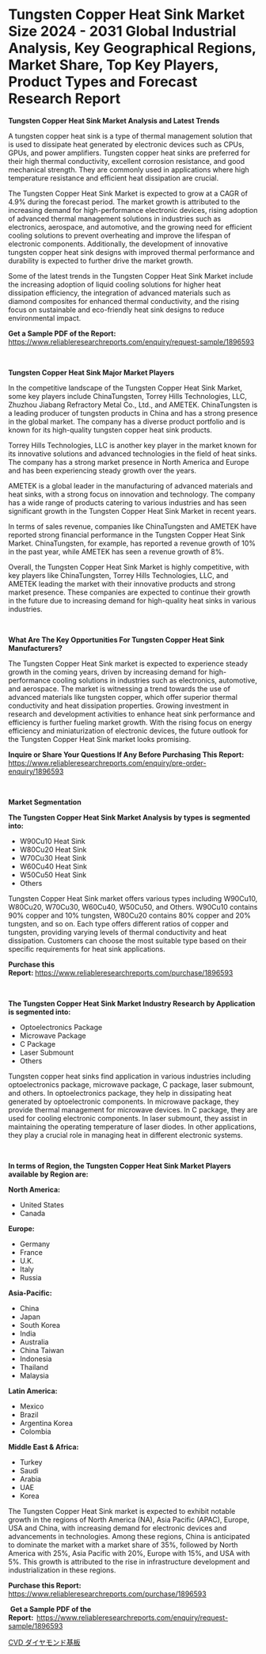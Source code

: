 <p><h1>Tungsten Copper Heat Sink Market Size 2024 - 2031 Global Industrial Analysis, Key Geographical Regions, Market Share, Top Key Players, Product Types and Forecast Research Report</h1></p><p><strong>Tungsten Copper Heat Sink Market Analysis and Latest Trends</strong></p>
<p><p>A tungsten copper heat sink is a type of thermal management solution that is used to dissipate heat generated by electronic devices such as CPUs, GPUs, and power amplifiers. Tungsten copper heat sinks are preferred for their high thermal conductivity, excellent corrosion resistance, and good mechanical strength. They are commonly used in applications where high temperature resistance and efficient heat dissipation are crucial.</p><p>The Tungsten Copper Heat Sink Market is expected to grow at a CAGR of 4.9% during the forecast period. The market growth is attributed to the increasing demand for high-performance electronic devices, rising adoption of advanced thermal management solutions in industries such as electronics, aerospace, and automotive, and the growing need for efficient cooling solutions to prevent overheating and improve the lifespan of electronic components. Additionally, the development of innovative tungsten copper heat sink designs with improved thermal performance and durability is expected to further drive the market growth.</p><p>Some of the latest trends in the Tungsten Copper Heat Sink Market include the increasing adoption of liquid cooling solutions for higher heat dissipation efficiency, the integration of advanced materials such as diamond composites for enhanced thermal conductivity, and the rising focus on sustainable and eco-friendly heat sink designs to reduce environmental impact.</p></p>
<p><strong>Get a Sample PDF of the Report:&nbsp;</strong> <a href="https://www.reliableresearchreports.com/enquiry/request-sample/1896593">https://www.reliableresearchreports.com/enquiry/request-sample/1896593</a></p>
<p>&nbsp;</p>
<p><strong>Tungsten Copper Heat Sink Major Market Players</strong></p>
<p><p>In the competitive landscape of the Tungsten Copper Heat Sink Market, some key players include ChinaTungsten, Torrey Hills Technologies, LLC, Zhuzhou Jiabang Refractory Metal Co., Ltd., and AMETEK. ChinaTungsten is a leading producer of tungsten products in China and has a strong presence in the global market. The company has a diverse product portfolio and is known for its high-quality tungsten copper heat sink products.</p><p>Torrey Hills Technologies, LLC is another key player in the market known for its innovative solutions and advanced technologies in the field of heat sinks. The company has a strong market presence in North America and Europe and has been experiencing steady growth over the years.</p><p>AMETEK is a global leader in the manufacturing of advanced materials and heat sinks, with a strong focus on innovation and technology. The company has a wide range of products catering to various industries and has seen significant growth in the Tungsten Copper Heat Sink Market in recent years.</p><p>In terms of sales revenue, companies like ChinaTungsten and AMETEK have reported strong financial performance in the Tungsten Copper Heat Sink Market. ChinaTungsten, for example, has reported a revenue growth of 10% in the past year, while AMETEK has seen a revenue growth of 8%.</p><p>Overall, the Tungsten Copper Heat Sink Market is highly competitive, with key players like ChinaTungsten, Torrey Hills Technologies, LLC, and AMETEK leading the market with their innovative products and strong market presence. These companies are expected to continue their growth in the future due to increasing demand for high-quality heat sinks in various industries.</p></p>
<p>&nbsp;</p>
<p><strong>What Are The Key Opportunities For Tungsten Copper Heat Sink Manufacturers?</strong></p>
<p><p>The Tungsten Copper Heat Sink market is expected to experience steady growth in the coming years, driven by increasing demand for high-performance cooling solutions in industries such as electronics, automotive, and aerospace. The market is witnessing a trend towards the use of advanced materials like tungsten copper, which offer superior thermal conductivity and heat dissipation properties. Growing investment in research and development activities to enhance heat sink performance and efficiency is further fueling market growth. With the rising focus on energy efficiency and miniaturization of electronic devices, the future outlook for the Tungsten Copper Heat Sink market looks promising.</p></p>
<p><strong>Inquire or Share Your Questions If Any Before Purchasing This Report:</strong> <a href="https://www.reliableresearchreports.com/enquiry/pre-order-enquiry/1896593">https://www.reliableresearchreports.com/enquiry/pre-order-enquiry/1896593</a></p>
<p>&nbsp;</p>
<p><strong>Market Segmentation</strong></p>
<p><strong>The Tungsten Copper Heat Sink Market Analysis by types is segmented into:</strong></p>
<p><ul><li>W90Cu10 Heat Sink</li><li>W80Cu20 Heat Sink</li><li>W70Cu30 Heat Sink</li><li>W60Cu40 Heat Sink</li><li>W50Cu50 Heat Sink</li><li>Others</li></ul></p>
<p><p>Tungsten Copper Heat Sink market offers various types including W90Cu10, W80Cu20, W70Cu30, W60Cu40, W50Cu50, and Others. W90Cu10 contains 90% copper and 10% tungsten, W80Cu20 contains 80% copper and 20% tungsten, and so on. Each type offers different ratios of copper and tungsten, providing varying levels of thermal conductivity and heat dissipation. Customers can choose the most suitable type based on their specific requirements for heat sink applications.</p></p>
<p><strong>Purchase this Report:&nbsp;</strong><a href="https://www.reliableresearchreports.com/purchase/1896593">https://www.reliableresearchreports.com/purchase/1896593</a></p>
<p>&nbsp;</p>
<p><strong>The Tungsten Copper Heat Sink Market Industry Research by Application is segmented into:</strong></p>
<p><ul><li>Optoelectronics Package</li><li>Microwave Package</li><li>C Package</li><li>Laser Submount</li><li>Others</li></ul></p>
<p><p>Tungsten copper heat sinks find application in various industries including optoelectronics package, microwave package, C package, laser submount, and others. In optoelectronics package, they help in dissipating heat generated by optoelectronic components. In microwave package, they provide thermal management for microwave devices. In C package, they are used for cooling electronic components. In laser submount, they assist in maintaining the operating temperature of laser diodes. In other applications, they play a crucial role in managing heat in different electronic systems.</p></p>
<p>&nbsp;</p>
<p><strong>In terms of Region, the Tungsten Copper Heat Sink Market Players available by Region are:</strong></p>
<p>
    <p> <strong> North America: </strong>
        <ul>
            <li>United States</li>
            <li>Canada</li>
        </ul>
        </p> 
    <p> <strong> Europe: </strong>
        <ul>
            <li>Germany</li>
            <li>France</li>
            <li>U.K.</li>
            <li>Italy</li>
            <li>Russia</li>
        </ul>
        </p> 
    <p> <strong> Asia-Pacific: </strong>
        <ul>
            <li>China</li>
            <li>Japan</li>
            <li>South Korea</li>
            <li>India</li>
            <li>Australia</li>
            <li>China Taiwan</li>
            <li>Indonesia</li>
            <li>Thailand</li>
            <li>Malaysia</li>
        </ul>
        </p> 
    <p> <strong> Latin America: </strong>
        <ul>
            <li>Mexico</li>
            <li>Brazil</li>
            <li>Argentina Korea</li>
            <li>Colombia</li>
        </ul>
        </p> 
    <p> <strong> Middle East & Africa: </strong>
        <ul>
            <li>Turkey</li>
            <li>Saudi</li>
            <li>Arabia</li>
            <li>UAE</li>
            <li>Korea</li>
        </ul>
    </p>
    </p>
<p><p>The Tungsten Copper Heat Sink market is expected to exhibit notable growth in the regions of North America (NA), Asia Pacific (APAC), Europe, USA and China, with increasing demand for electronic devices and advancements in technologies. Among these regions, China is anticipated to dominate the market with a market share of 35%, followed by North America with 25%, Asia Pacific with 20%, Europe with 15%, and USA with 5%. This growth is attributed to the rise in infrastructure development and industrialization in these regions.</p></p>
<p><strong>Purchase this Report: </strong><a href="https://www.reliableresearchreports.com/purchase/1896593">https://www.reliableresearchreports.com/purchase/1896593</a></p>
<p>&nbsp;<strong>Get a Sample PDF of the Report:&nbsp;&nbsp;</strong><a href="https://www.reliableresearchreports.com/enquiry/request-sample/1896593">https://www.reliableresearchreports.com/enquiry/request-sample/1896593</a></p>
<p><strong></strong></p>
<p><p><a href="https://github.com/mreklxf44233/Market-Research-Report-List-1/blob/main/321997513964.md">CVD ダイヤモンド基板</a></p></p>